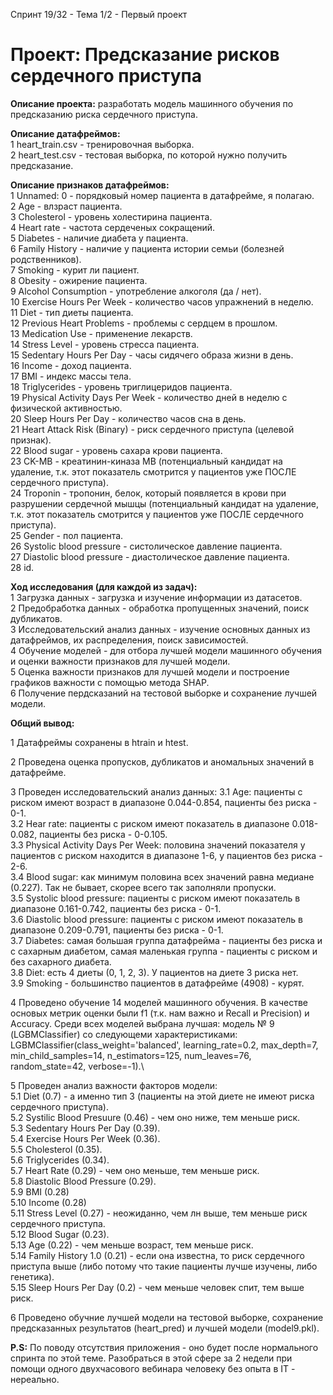 Спринт 19/32 - Тема 1/2 - Первый проект
# Проект: Предсказание рисков сердечного приступа

**Описание проекта:** разработать модель машинного обучения по предсказанию риска сердечного приступа.

**Описание датафреймов:**\
1 heart_train.csv - тренировочная выборка.\
2 heart_test.csv - тестовая выборка, по которой нужно получить предсказание.

**Описание признаков датафреймов:**\
1 Unnamed: 0 - порядковый номер пациента в датафрейме, я полагаю.\
2 Age - влзраст пациента.\
3 Cholesterol - уровень холестирина пациента.\
4 Heart rate - частота сердеченых сокращений. \
5 Diabetes - наличие диабета у пациента. \
6 Family History - наличие у пациента истории семьи (болезней родственников).\
7 Smoking - курит ли пациент.\
8 Obesity - ожирение пациента. \
9 Alcohol Consumption -  употребление алкоголя (да / нет).\
10 Exercise Hours Per Week - количество часов упражнений в неделю.\
11 Diet - тип диеты пациента.\
12 Previous Heart Problems - проблемы с сердцем в прошлом.\
13 Medication Use - применение лекарств.\
14 Stress Level - уровень стресса пациента. \
15 Sedentary Hours Per Day - часы сидячего образа жизни в день.\
16 Income - доход пациента.\
17 BMI - индекс массы тела.\
18 Triglycerides - уровень триглицеридов пациента.\
19 Physical Activity Days Per Week - количество дней в неделю с физической активностью.\
20 Sleep Hours Per Day - количество часов сна в день.\
21 Heart Attack Risk (Binary) - риск сердечного приступа (целевой признак).\
22 Blood sugar - уровень сахара крови пациента.\
23 CK-MB - креатинин-киназа MB (потенциальный кандидат на удаление, т.к. этот показатель смотрится у пациентов уже ПОСЛЕ сердечного приступа).\
24 Troponin - тропонин, белок, который появляется в крови при разрушении сердечной мышцы (потенциальный кандидат на удаление, т.к. этот показатель смотрится у пациентов уже ПОСЛЕ сердечного приступа).\
25 Gender - пол пациента.\
26 Systolic blood pressure - систолическое давление пациента.\
27 Diastolic blood pressure - диастолическое давление пациента. \
28 id.

**Ход исследования (для каждой из задач):**\
1 Загрузка данных - загрузка и изучение информации из датасетов.\
2 Предобработка данных - обработка пропущенных значений, поиск дубликатов.\
3 Исследовательский анализ данных - изучение основных данных из датафреймов, их распределения, поиск зависимостей.\
4 Обучение моделей - для отбора лучшей модели машинного обучения и оценки важности признаков для лучшей модели.\
5 Оценка важности признаков для лучшей модели и построение графиков важности с помощью метода SHAP.\
6 Получение пердсказаний на тестовой выборке и сохранение лучшей модели.

**Общий вывод:** 

1 Датафреймы сохранены в htrain и htest.

2 Проведена оценка пропусков, дубликатов и аномальных значений в датафрейме.

3 Проведен исследовательский анализ данных:
3.1 Age: пациенты с риском имеют возраст в диапазоне 0.044-0.854, пациенты без риска - 0-1.\
3.2 Hear rate: пациенты с риском имеют показатель в диапазоне 0.018-0.082, пациенты без риска - 0-0.105.\
3.3 Physical Activity Days Per Week: половина значений показателя у пациентов с риском находится в диапазоне 1-6, у пациентов без риска - 2-6.\
3.4 Blood sugar: как минимум половина всех значений равна медиане (0.227). Так не бывает, скорее всего так заполняли пропуски.\
3.5 Systolic blood pressure: пациенты с риском имеют показатель в диапазоне 0.161-0.742, пациенты без риска - 0-1.\
3.6 Diastolic blood pressure: пациенты с риском имеют показатель в диапазоне 0.209-0.791, пациенты без риска - 0-1.\
3.7 Diabetes: самая большая группа датафрейма - пациенты без риска и с сахарным диабетом, самая маленькая группа - пациенты с риском и без сахарного диабета.\
3.8 Diet: есть 4 диеты (0, 1, 2, 3). У пациентов на диете 3 риска нет.\
3.9 Smoking - большинство пациентов в датафрейме (4908) - курят.

4 Проведено обучение 14 моделей машинного обучения. В качестве основых метрик оценки были f1 (т.к. нам важно и Recall и Precision) и Accuracy. Среди всех моделей выбрана лучшая: модель № 9 (LGBMClassifier) со следующеми характеристиками: LGBMClassifier(class_weight='balanced', learning_rate=0.2, max_depth=7, min_child_samples=14, n_estimators=125, num_leaves=76, random_state=42, verbose=-1).\

5 Проведен анализ важности факторов модели:\
5.1 Diet (0.7) - а именно тип 3 (пациенты на этой диете не имеют риска сердечного приступа).\
5.2 Systilic Blood Presuure (0.46) - чем оно ниже, тем меньше риск.\
5.3 Sedentary Hours Per Day (0.39).\
5.4 Exercise Hours Per Week (0.36).\
5.5 Cholesterol (0.35).\
5.6 Triglycerides (0.34).\
5.7 Heart Rate (0.29) - чем оно меньше, тем меньше риск.\
5.8 Diastolic Blood Pressure (0.29).\
5.9 BMI (0.28)\
5.10 Income (0.28)\
5.11 Stress Level (0.27) - неожиданно, чем лн выше, тем меньше риск сердечного приступа.\
5.12 Blood Sugar (0.23).\
5.13 Age (0.22) - чем меньше возраст, тем меньше риск.\
5.14 Family History 1.0 (0.21) - если она известна, то риск сердечного приступа выше (либо потому что такие пациенты лучше изучены, либо генетика).\
5.15 Sleep Hours Per Day (0.2) - чем меньше человек спит, тем выше риск.

6 Проведено обучние лучшей модели на тестовой выборке, сохранение предсказанных результатов (heart_pred) и лучшей модели (model9.pkl).

**P.S:** По поводу отсутствия приложения - оно будет после нормального спринта по этой теме. Разобраться в этой сфере за 2 недели при помощи одного двухчасового вебинара человеку без опыта в IT - нереально.
